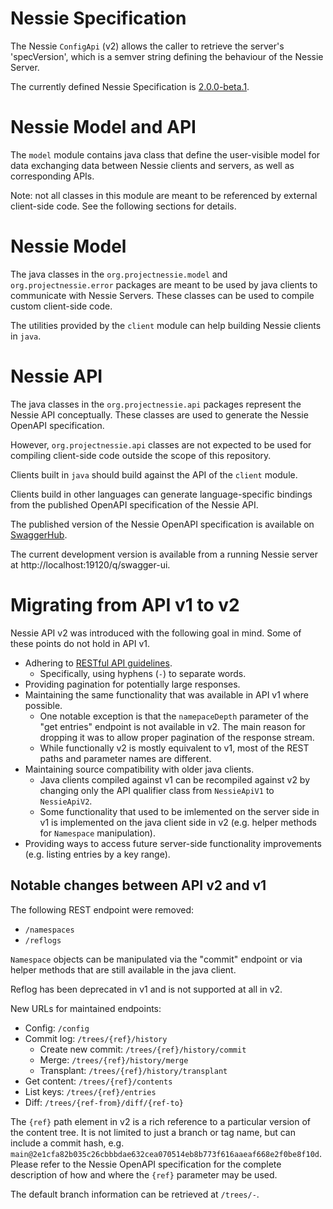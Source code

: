 # Nessie Specification

The Nessie `ConfigApi` (v2) allows the caller to retrieve the server's 'specVersion', which is a semver string
defining the behaviour of the Nessie Server.

The currently defined Nessie Specification is [2.0.0-beta.1](NESSIE-SPEC-2-0.md).

# Nessie Model and API

The `model` module contains java class that define the user-visible model for data exchanging data between Nessie
clients and servers, as well as corresponding APIs.

Note: not all classes in this module are meant to be referenced by external client-side code. See the following
sections for details.

# Nessie Model

The java classes in the `org.projectnessie.model` and `org.projectnessie.error` packages are meant to be used
by java clients to communicate with Nessie Servers. These classes can be used to compile custom client-side code.

The utilities provided by the `client` module can help building Nessie clients in `java`.

# Nessie API

The java classes in the `org.projectnessie.api` packages represent the Nessie API conceptually. These classes are
used to generate the Nessie OpenAPI specification.

However, `org.projectnessie.api` classes are not expected to be used for compiling client-side code outside the scope
of this repository.

Clients built in `java` should build against the API of the `client` module.

Clients build in other languages can generate language-specific bindings from the published OpenAPI specification of
the Nessie API.

The published version of the Nessie OpenAPI specification is available on [SwaggerHub](https://app.swaggerhub.com/apis/projectnessie/nessie).

The current development version is available from a running Nessie server at http://localhost:19120/q/swagger-ui.

# Migrating from API v1 to v2

Nessie API v2 was introduced with the following goal in mind. Some of these points do not hold in API v1.

* Adhering to [RESTful API guidelines](https://restfulapi.net/).
  * Specifically, using hyphens (`-`) to separate words.
* Providing pagination for potentially large responses.
* Maintaining the same functionality that was available in API v1 where possible.
  * One notable exception is that the `namepaceDepth` parameter of the "get entries" endpoint is not available in v2.
    The main reason for dropping it was to allow proper pagination of the response stream.
  * While functionally v2 is mostly equivalent to v1, most of the REST paths and parameter names are different.
* Maintaining source compatibility with older java clients.
  * Java clients compiled against v1 can be recompiled against v2 by changing only the API qualifier class from 
    `NessieApiV1` to `NessieApiV2`.
  * Some functionality that used to be imlemented on the server side in v1 is implemented on the java client side in v2
    (e.g. helper methods for `Namespace` manipulation).
* Providing ways to access future server-side functionality improvements (e.g. listing entries by a key range). 

## Notable changes between API v2 and v1

The following REST endpoint were removed:
* `/namespaces`
* `/reflogs`

`Namespace` objects can be manipulated via the "commit" endpoint or via helper methods that are still available in
the java client.

Reflog has been deprecated in v1 and is not supported at all in v2.

New URLs for maintained endpoints:
* Config: `/config`
* Commit log: `/trees/{ref}/history`
  * Create new commit: `/trees/{ref}/history/commit`
  * Merge: `/trees/{ref}/history/merge`
  * Transplant: `/trees/{ref}/history/transplant`
* Get content: `/trees/{ref}/contents`
* List keys: `/trees/{ref}/entries`
* Diff: `/trees/{ref-from}/diff/{ref-to}`

The `{ref}` path element in v2 is a rich reference to a particular version of the content tree. It is not limited to
just a branch or tag name, but can include a commit hash,
e.g. `main@2e1cfa82b035c26cbbbdae632cea070514eb8b773f616aaeaf668e2f0be8f10d`. Please refer to the Nessie OpenAPI 
specification for the complete description of how and where the `{ref}` parameter may be used.

The default branch information can be retrieved at `/trees/-`.
